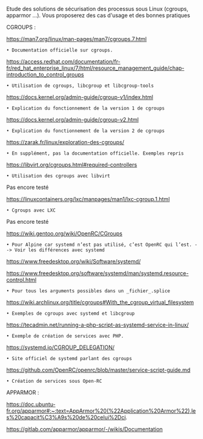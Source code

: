 Etude des solutions de sécurisation des processus sous Linux (cgroups, apparmor ...). Vous proposerez des cas d'usage et des bonnes pratiques 

CGROUPS :

https://man7.org/linux/man-pages/man7/cgroups.7.html

    • Documentation officielle sur cgroups.


https://access.redhat.com/documentation/fr-fr/red_hat_enterprise_linux/7/html/resource_management_guide/chap-introduction_to_control_groups

    • Utilisation de cgroups, libcgroup et libcgroup-tools

https://docs.kernel.org/admin-guide/cgroup-v1/index.html

    • Explication du fonctionnement de la version 1 de cgroups

https://docs.kernel.org/admin-guide/cgroup-v2.html

    • Explication du fonctionnement de la version 2 de cgroups

https://zarak.fr/linux/exploration-des-cgroups/

    • En supplément, pas la documentation officielle. Exemples repris

https://libvirt.org/cgroups.html#required-controllers

    • Utilisation des cgroups avec libvirt

Pas encore testé

https://linuxcontainers.org/lxc/manpages/man1/lxc-cgroup.1.html

    • Cgroups avec LXC

Pas encore testé

https://wiki.gentoo.org/wiki/OpenRC/CGroups

    • Pour Alpine car systemd n’est pas utilisé, c’est OpenRC qui l’est. --> Voir les différences avec systemd

https://www.freedesktop.org/wiki/Software/systemd/

https://www.freedesktop.org/software/systemd/man/systemd.resource-control.html

    • Pour tous les arguments possibles dans un _fichier_.splice 

https://wiki.archlinux.org/title/cgroups#With_the_cgroup_virtual_filesystem

    • Exemples de cgroups avec systemd et libcgroup

https://tecadmin.net/running-a-php-script-as-systemd-service-in-linux/

    • Exemple de création de services avec PHP.

https://systemd.io/CGROUP_DELEGATION/

    • Site officiel de systemd parlant des cgroups

https://github.com/OpenRC/openrc/blob/master/service-script-guide.md

    • Création de services sous Open-RC

APPARMOR :

https://doc.ubuntu-fr.org/apparmor#:~:text=AppArmor%20(%22Application%20Armor%22),les%20capacit%C3%A9s%20de%20celui%2Dci.

https://gitlab.com/apparmor/apparmor/-/wikis/Documentation